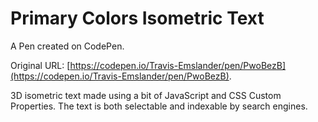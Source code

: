 # Primary Colors Isometric Text

A Pen created on CodePen.

Original URL: [https://codepen.io/Travis-Emslander/pen/PwoBezB](https://codepen.io/Travis-Emslander/pen/PwoBezB).

3D isometric text made using a bit of JavaScript and CSS Custom Properties. The text is both selectable and indexable by search engines.